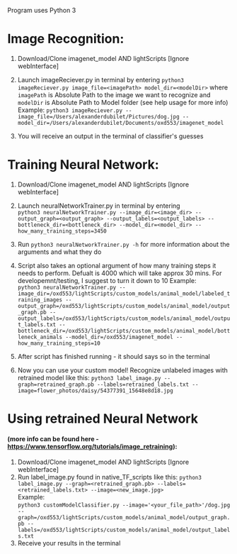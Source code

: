 Program uses Python 3

# Image Recognition:

1. Download/Clone imagenet_model AND lightScripts [Ignore webInterface]
2. Launch imageReciever.py in terminal by entering `python3 imageReciever.py image_file=<imagePath> model_dir=<modelDir>` where `imagePath` is Absolute Path to the image we want to recognize and `modelDir` is Absolute Path to Model folder (see help usage for more info)  
Example: 
`python3 imageReciever.py --image_file=/Users/alexanderdubilet/Pictures/dog.jpg --model_dir=/Users/alexanderdubilet/Documents/oxd553/imagenet_model`  

3. You will receive an output in the terminal of classifier's guesses

# Training Neural Network:

1. Download/Clone imagenet_model AND lightScripts [Ignore webInterface]
2. Launch neuralNetworkTrainer.py in terminal by entering  
`python3 neuralNetworkTrainer.py
--image_dir=<image_dir>
--output_graph=<output_graph>
--output_labels=<output_labels>
--bottleneck_dir=<bottleneck_dir>
--model_dir=<model_dir>
--how_many_training_steps=3450`

3. Run  `python3 neuralNetworkTrainer.py -h` for more information about the arguments and what they do
4. Script also takes an optional argument of how many training steps it needs to perform. Defualt is 4000 which will take approx 30 mins. For developemnt/testing, I suggest to turn it down to 10
Example:  
`python3 neuralNetworkTrainer.py
--image_dir=/oxd553/lightScripts/custom_models/animal_model/labeled_training_images
--output_graph=/oxd553/lightScripts/custom_models/animal_model/output_graph.pb
--output_labels=/oxd553/lightScripts/custom_models/animal_model/output_labels.txt
--bottleneck_dir=/oxd553/lightScripts/custom_models/animal_model/bottleneck_animals
--model_dir=/oxd553/imagenet_model
--how_many_training_steps=10`  
5. After script has finished running - it should says so in the terminal
6. Now you can use your custom model! Recognize unlabeled images with retrained model like this: `python3 label_image.py --graph=retrained_graph.pb --labels=retrained_labels.txt --image=flower_photos/daisy/54377391_15648e8d18.jpg`
 
# Using retrained Neural Network 
#### (more info can be found here - https://www.tensorflow.org/tutorials/image_retraining):

1. Download/Clone imagenet_model AND lightScripts [Ignore webInterface]
2. Run label_image.py found in native_TF_scripts like this: `python3 label_image.py --graph=<retrained_graph.pb> --labels=<retrained_labels.txt> --image=<new_image.jpg>`  
Example:  
`python3 customModelClassifier.py
--image='<your_file_path>'/dog.jpg
--graph=/oxd553/lightScripts/custom_models/animal_model/output_graph.pb
--labels=/oxd553/lightScripts/custom_models/animal_model/output_labels.txt` 
3. Receive your results in the terminal

